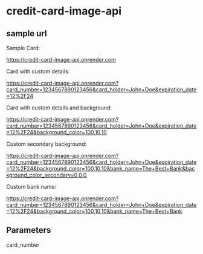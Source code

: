 # credit-card-image-api

## sample url
Sample Card:

https://credit-card-image-api.onrender.com

Card with custom details:

https://credit-card-image-api.onrender.com?card_number=1234567890123456&card_holder=John+Doe&expiration_date=12%2F24

Card with custom details and background:

https://credit-card-image-api.onrender.com?card_number=1234567890123456&card_holder=John+Doe&expiration_date=12%2F24&background_color=100,10,10

Custom secondary background:

https://credit-card-image-api.onrender.com?card_number=1234567890123456&card_holder=John+Doe&expiration_date=12%2F24&background_color=100,10,10&bank_name=The+Best+Bank&background_color_secondary=0,0,0

Custom bank name:

https://credit-card-image-api.onrender.com?card_number=1234567890123456&card_holder=John+Doe&expiration_date=12%2F24&background_color=100,10,10&bank_name=The+Best+Bank

## Parameters

card_number
